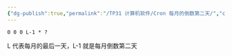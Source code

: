 ```yaml
---
{"dg-publish":true,"permalink":"/TP31 计算机软件/Cron 每月的倒数第二天/","created":"2024-04-12T15:13:04.415+08:00","updated":"2024-06-01T10:49:32.843+08:00"}
---
```


```cron
0 0 0 L-1 * ?
```

L 代表每月的最后一天，L-1 就是每月倒数第二天
